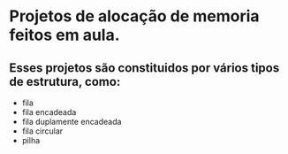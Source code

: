 # Projetos de alocação de memoria feitos em aula.
## Esses projetos são constituidos por vários tipos de estrutura, como:
* fila
* fila encadeada
* fila duplamente encadeada
* fila circular
* pilha